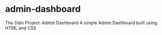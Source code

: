 # admin-dashboard
The Odin Project: Admin Dashboard
A simple Admin Dashboard built using HTML and CSS
